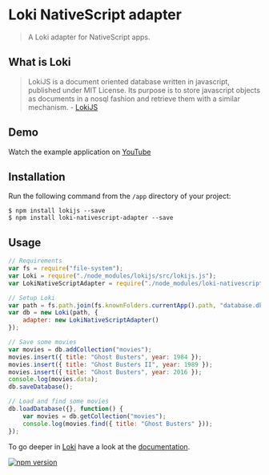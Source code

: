 # Loki NativeScript adapter

> A Loki adapter for NativeScript apps.

## What is Loki

> LokiJS is a document oriented database written in javascript, published under MIT License. Its purpose is to store javascript objects as documents in a nosql fashion and retrieve them with a similar mechanism. - [LokiJS](https://github.com/techfort/LokiJS)

## Demo
Watch the example application on [YouTube](https://www.youtube.com/watch?v=EiVWoVq2tuk)

## Installation

Run the following command from the `/app` directory of your project:

```
$ npm install lokijs --save
$ npm install loki-nativescript-adapter --save
```

## Usage

```js
// Requirements
var fs = require("file-system");
var Loki = require("./node_modules/lokijs/src/lokijs.js");
var LokiNativeScriptAdapter = require("./node_modules/loki-nativescript-adapter/loki-nativescript-adapter.js");

// Setup Loki
var path = fs.path.join(fs.knownFolders.currentApp().path, "database.db");
var db = new Loki(path, {
    adapter: new LokiNativeScriptAdapter()
});

// Save some movies
var movies = db.addCollection("movies");
movies.insert({ title: "Ghost Busters", year: 1984 });
movies.insert({ title: "Ghost Busters II", year: 1989 });
movies.insert({ title: "Ghost Busters", year: 2016 });
console.log(movies.data);
db.saveDatabase();

// Load and find some movies
db.loadDatabase({}, function() {
    var movies = db.getCollection("movies");
    console.log(movies.find({ title: "Ghost Busters" }));
});
```

To go deeper in [Loki](http://lokijs.org) have a look at the [documentation](http://lokijs.org/#/docs).

[![npm version](https://badge.fury.io/js/loki-nativescript-adapter.svg)](http://badge.fury.io/js/loki-nativescript-adapter)